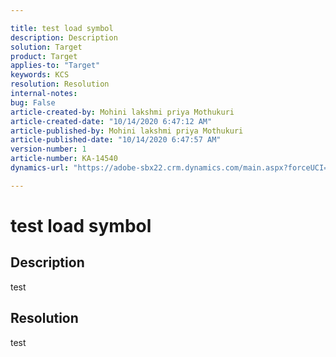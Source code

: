 ```yaml
---

title: test load symbol  
description: Description  
solution: Target  
product: Target  
applies-to: "Target"  
keywords: KCS  
resolution: Resolution  
internal-notes:   
bug: False  
article-created-by: Mohini lakshmi priya Mothukuri  
article-created-date: "10/14/2020 6:47:12 AM"  
article-published-by: Mohini lakshmi priya Mothukuri  
article-published-date: "10/14/2020 6:47:57 AM"  
version-number: 1  
article-number: KA-14540  
dynamics-url: "https://adobe-sbx22.crm.dynamics.com/main.aspx?forceUCI=1&pagetype=entityrecord&etn=knowledgearticle&id=5f0a4d10-e90d-eb11-a813-000d3a98f7e7"

---
```


# test load symbol

## Description

test

## Resolution

test
